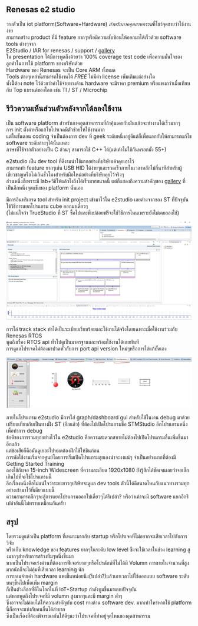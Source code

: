 ﻿Renesas e2 studio
-----
วางตัวเป็น iot platform(Software+Hardware) *สำหรับภาคอุตสาหกรรม*ที่โชว์จุดขายว่าใช้งานง่าย  
สามารถสร้าง product ที่มี feature ยากๆหรือมีความซับซ้อนให้ออกมาได้เร็วด้วย software tools ต่างๆจาก  
E2Studio / IAR for renesas / support / [gallery](https://www.renesas.com/en-us/products/synergy/gallery.html)  
ใน presentation ได้มีการพูดถึงด้วยว่า 100% coverage test code 
เพื่อความมั่นใจของลูกค้าในการใช้ platform ของบริษัทด้วย  
Hardware ของ Renesas จะเป็น Core ARM ทั้งหมด  
Tools ต่างๆเหล่านี้สามารถใช้งานได้ *FREE* ไม่มีค่า license เพิ่มเติมแต่อย่างใด  
ทั้งนี้้ต้อง note ไว้ด้วยว่าค่าใช้จ่ายทางด้าน hardware จะมีราคา premium หรือแพงกว่าเมื่อเทียบกับ Top แบรนด์ของโลก เช่น TI / ST / Microchip  
  
  
รีวิวความเห็นส่วนตัวหลังจากได้ลองใช้งาน
------
เป็น software platform สำหรับภาคอุตสาหกรรมที่ถ้าคุ้นเคยกับมันแล้วจะทำงานได้เร็วมากๆ  
การ init ตั้งค่าหรือแก้ไขโปรเจคมีตัวช่วยให้ใช้งานมาก  
แต่ในขั้นตอน coding จำเป็นต้องการ dev ที่ geek ระดับหนึ่งอยู่ดีแต่ก็เพื่อแลกกับให้สามารถแก้ไข software ระดับล่างๆได้นั่นแหละ  
ภาษาที่ใช้จากตัวอย่างเป็น C ล้วนๆ สามารถใช้ C++ ได้(แต่เค้าไม่ใช้กันหรอกมั้ง 55+)  
  
e2studio เป็น dev tool ที่ดีงามน่าใช้มากอย่างที่บริษัทเค้าคุยเอาไว้  
สามารถทำ feature ยากๆเช่น USB HID ได้ง่ายๆและรวดเร็วภายในเวลาหลักไม่กี่นาทีสำหรับผู้เชี่ยวชาญหรือไม่เกินชั่วโมงสำหรับผือใหม่อย่างที่บริษัทคุยไว้จริงๆ  
ส่วนหนึ่งก็เพราะมี lab+วิธีให้แล้วไงถึงได้เร็วมากขนาดนี้ แต่ก็แสดงถึงความสำคัญของ [gallery](https://www.renesas.com/en-us/products/synergy/gallery.html) ที่เป็นอีกหนึ่งจุดแข็งของ platform นั่นเอง  
  
มีการอินทริเกรด tool สำหรับ init project เข้ามาไว้ใน e2studio เลยต่างจากของ ST ที่ปัจจุบันใช้วิธีการแยกโปรแกรม cube ออกมาเดี่ยวๆ  
(ไม่แน่ใจว่า TrueStudio ที่ ST ซื้อไปและพึ่งปล่อยฟรีจะใช้วิธีการไหนเพราะยังไม่เคยลองใช้)  

![](img/e2studio.jpg?raw=true)

การไล่ track stack ทำได้เป็นระเบียบเรียบร้อยและใช้งานได้จริงโดยเฉพาะเมื่อใช้งานร่วมกับ Renesas RTOS  
พูดถึงเรื่อง RTOS api ทั่วไปดูเป็นมาตรฐานและพร้อมใช้งานได้เลยทันที  
การดูแลโปรเจคไม่ต้องมาปวดหัวกับการ port api version ใหม่ๆหรือการไล่แก้บั๊คเอง  

![](img/tools.jpg?raw=true)

ภายในโปรแกรม e2studio มีการใส่ graph/dashboard gui สำหรับใช้ในงาน debug มาด้วย  
เปรียบเทียบกับเป็นทางฝั่ง ST (อีกแล้ว) ที่ต้องไปเปิดโปรแกรมชื่อ STMStudio อีกโปรแกรมหนึ่งเพื่อทำการ debug  
ข้อดีของการรวมทุกอย่างไว้ใน e2studio คือความสะดวกสบายไม่ต้องไปเปิดโปรแกรมอื่นเพิ่มขึ้นมาอีกแล้ว  
แต่ข้อเสียก็คือมันดูเยอะไปหมดต้องฝึกใช้ให้ชินก่อน  
การหัดใช้งานเริ่มจากศูนย์โดยการเริ่มเปิดโปรแกรมลุยเองน่าจะงงแน่ๆ จำเป็นอย่างมากที่ต้องมี Getting Started Training  
ลองใช้กับจอ 15-inch Widescreen ที่ความละเอียด 1920x1080 ยังรู้สึกได้ชัดเจนเลยว่าจอเล็กเกินไปที่จะใช้โปรแกรมนี้  
อีกเรื่องหนึ่งคือไม่แน่ใจว่าระยะยาวๆบริษัทจะดูแล dev tools ตัวนี้ได้ดีขนาดไหนกับแนวทางรวมทุกอย่างเข้ามาไว้ที่เดียวแบบนี้  
ความสามารถลึกๆจะสู้การแยกโปรแกรมออกไปเดี่ยวๆได้รึเปล่า? หรือว่าเค้าจะมี software แยกอีกรึเปล่าอันนี้ไม่ทราบเหมือนกันครับ       
  
สรุป  
-----  
โดยรวมดูแล้วเป็น platform ที่เหมาะมากกับ startup หรือโปรเจคที่ไม่อยากจะเสียเวลาไปกับการวิจัย  
หรือเก็บ knowledge ของ features ยากๆในระดับ low level ซึงจะใช้เวลาในช่วง learning สูงมากๆสำหรับการสร้างทีมๆหนึ่งขึ้นมา  
หากเป็นโปรเจคเร่งด่วนที่ต้องการฟีเจอร์ยากๆหรือโปรดักซ์ที่ไม่ได้มี Volumn การขายในจำนวนที่สูงมากนักก็จะไม่คุ้มที่เสียเวลา learning นัก  
การยอมจ่ายค่า hardware แพงขึ้นหน่อยนึง(รึเปล่า?)แล้วเอาเวลาไปใช้ออกแบบ software ระดับบนๆขึ้นไปเพื่อเพิ่ม margin  
ก็เป็นตัวเลือกที่ดีในโลกในที่ IoT+Startup กำลังบูมขึ้นมาแบบปัจจุบัน  
แต่หากพูดถึงโปรเจคที่มี volumn สูงมากๆและมี margin ต่ำๆ  
ซึ่งอาจจะไม่ค่อยได้ให้ความสำคัญกับ cost ทางด้าน software dev. มากเท่าไหร่หากใช้ platform นี้ก็อาจจะแข่งกับคนอื่นได้ลำบาก  
ซึ่งเป็นเรื่องที่ต้องพิจารณากันให้ดีๆนะว่าโปรเจคที่ทำอยู่จุดไหนของอุตสาหกรรม    
